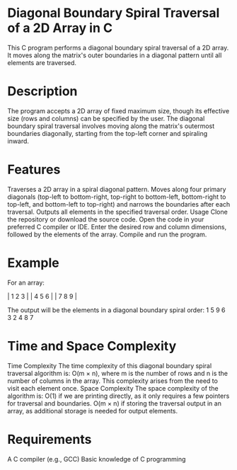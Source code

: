 # Diagonal Boundary Spiral Traversal of a 2D Array in C

This C program performs a diagonal boundary spiral traversal of a 2D array. It moves along the matrix's outer boundaries in a diagonal pattern until all elements are traversed.

# Description
The program accepts a 2D array of fixed maximum size, though its effective size (rows and columns) can be specified by the user. The diagonal boundary spiral traversal involves moving along the matrix's outermost boundaries diagonally, starting from the top-left corner and spiraling inward.

# Features
Traverses a 2D array in a spiral diagonal pattern.
Moves along four primary diagonals (top-left to bottom-right, top-right to bottom-left, bottom-right to top-left, and bottom-left to top-right) and narrows the boundaries after each traversal.
Outputs all elements in the specified traversal order.
Usage
Clone the repository or download the source code.
Open the code in your preferred C compiler or IDE.
Enter the desired row and column dimensions, followed by the elements of the array.
Compile and run the program.
# Example
For an array:

| 1 2 3 |
| 4 5 6 |
| 7 8 9 |

The output will be the elements in a diagonal boundary spiral order: 1 5 9 6 3 2 4 8 7

# Time and Space Complexity
Time Complexity
The time complexity of this diagonal boundary spiral traversal algorithm is:
O(m × n), where m is the number of rows and n is the number of columns in the array. This complexity arises from the need to visit each element once.
Space Complexity
The space complexity of the algorithm is:
O(1) if we are printing directly, as it only requires a few pointers for traversal and boundaries.
O(m × n) if storing the traversal output in an array, as additional storage is needed for output elements.
# Requirements
A C compiler (e.g., GCC)
Basic knowledge of C programming





